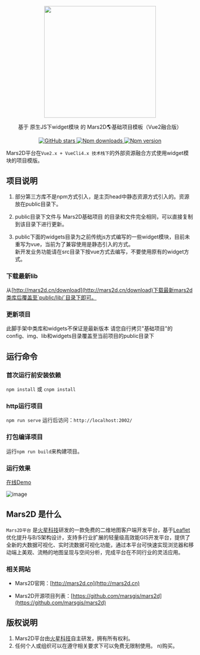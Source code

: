 <p align="center">
<img src="http://mars2d.cn/logo.png" width="300px" />
</p>

<p align="center">基于 原生JS下widget模块 的 Mars2D🌎基础项目模板（Vue2融合版）</p>
<p align="center">
<a target="_black" href="https://github.com/marsgis/mars2d">
<img alt="GitHub stars" src="https://img.shields.io/github/stars/marsgis/mars2d?style=flat&logo=github">
</a>
<a target="_black" href="https://www.npmjs.com/package/mars2d">
<img alt="Npm downloads" src="https://img.shields.io/npm/dt/mars2d?style=flat&logo=npm">
</a>
<a target="_black" href="https://www.npmjs.com/package/mars2d">
<img alt="Npm version" src="https://img.shields.io/npm/v/mars2d.svg?style=flat&logo=npm&label=version"/>
</a>
</p>

  Mars2D平台在`Vue2.x + VueCli4.x 技术栈下`的外部资源融合方式使用widget模块的项目模版。
     
 
  

  
## 项目说明
1. 部分第三方库不是npm方式引入，是主页head中静态资源方式引入的。资源放在public目录下。 

2. public目录下文件与 Mars2D基础项目 的目录和文件完全相同，可以直接复制到该目录下进行更新。

3. public下面的widgets目录为之前传统js方式编写的一些widget模块，目前未重写为vue，当前为了兼容使用是静态引入的方式。  
  新开发业务功能请在src目录下按vue方式去编写，不要使用原有的widget方式。
 
 
### 下载最新lib
从[http://mars2d.cn/download](http://mars2d.cn/download)下载最新mars2d类库后覆盖至`public/lib/`目录下即可。


### 更新项目
 此脚手架中类库和widgets不保证是最新版本
 请您自行拷贝"基础项目"的 config、img、lib和widgets目录覆盖至当前项目的public目录下
 


## 运行命令
 
### 首次运行前安装依赖
 `npm install` 或 `cnpm install`
 
### http运行项目
 `npm run serve`  运行后访问：`http://localhost:2002/` 

### 打包编译项目
 运行`npm run build`来构建项目。 





### 运行效果 
 [在线Demo](http://mars2d.cn/project/jcxm/)  

 ![image](http://mars2d.cn/img/jcxm.jpg)
 



## Mars2D 是什么 
  `Mars2D平台` 是[火星科技](http://marsgis.cn/)研发的一款免费的二维地图客户端开发平台，基于[Leaflet](http://leafletjs.com/)优化提升与B/S架构设计，支持多行业扩展的轻量级高效能GIS开发平台，提供了全新的大数据可视化、实时流数据可视化功能，通过本平台可快速实现浏览器和移动端上美观、流畅的地图呈现与空间分析，完成平台在不同行业的灵活应用。


### 相关网站 
- Mars2D官网：[http://mars2d.cn](http://mars2d.cn)  

- Mars2D开源项目列表：[https://github.com/marsgis/mars2d](https://github.com/marsgis/mars2d)


## 版权说明
1. Mars2D平台由[火星科技](http://marsgis.cn/)自主研发，拥有所有权利。
2. 任何个人或组织可以在遵守相关要求下可以免费无限制使用。
n)购买。
